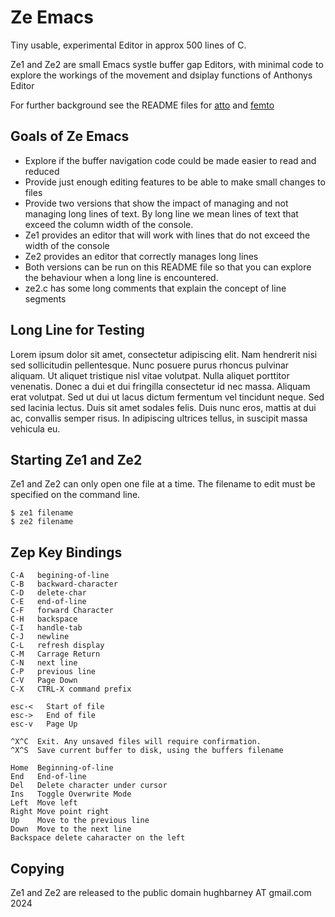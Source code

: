 # Ze Emacs

Tiny usable, experimental Editor in approx 500 lines of C.

Ze1 and Ze2 are small Emacs systle buffer gap Editors, with minimal code to explore the workings of the movement and dsiplay functions of Anthonys Editor

For further background see the README files 
for [atto](https://github.com/hughbarney/atto/blob/master/README.md)
and [femto](https://github.com/hughbarney/femto/blob/master/README.md)


## Goals of Ze Emacs

* Explore if the buffer navigation code could be made easier to read and reduced
* Provide just enough editing features to be able to make small changes to files
* Provide two versions that show the impact of managing and not managing long lines of text.  By long line we mean lines of text that exceed the column width of the console.
* Ze1 provides an editor that will work with lines that do not exceed the width of the console
* Ze2 provides an editor that correctly manages long lines
* Both versions can be run on this README file so that you can explore the behaviour when a long line is encountered.
* ze2.c has some long comments that explain the concept of line segments

## Long Line for Testing

Lorem ipsum dolor sit amet, consectetur adipiscing elit. Nam hendrerit nisi sed sollicitudin pellentesque. Nunc posuere purus rhoncus pulvinar aliquam. Ut aliquet tristique nisl vitae volutpat. Nulla aliquet porttitor venenatis. Donec a dui et dui fringilla consectetur id nec massa. Aliquam erat volutpat. Sed ut dui ut lacus dictum fermentum vel tincidunt neque. Sed sed lacinia lectus. Duis sit amet sodales felis. Duis nunc eros, mattis at dui ac, convallis semper risus. In adipiscing ultrices tellus, in suscipit massa vehicula eu.


## Starting Ze1 and Ze2

Ze1 and Ze2 can only open one file at a time.  The filename to edit must be specified on the command line.

    $ ze1 filename
    $ ze2 filename

## Zep Key Bindings
    C-A   begining-of-line
    C-B   backward-character
    C-D   delete-char
    C-E   end-of-line
    C-F   forward Character
    C-H   backspace
    C-I   handle-tab
    C-J   newline
    C-L   refresh display
    C-M   Carrage Return
    C-N   next line
    C-P   previous line
    C-V   Page Down
    C-X   CTRL-X command prefix

    esc-<   Start of file
    esc->   End of file
    esc-v   Page Up

    ^X^C  Exit. Any unsaved files will require confirmation.
    ^X^S  Save current buffer to disk, using the buffers filename

    Home  Beginning-of-line
    End   End-of-line
    Del   Delete character under cursor
    Ins   Toggle Overwrite Mode
    Left  Move left
    Right Move point right
    Up    Move to the previous line
    Down  Move to the next line
    Backspace delete caharacter on the left

## Copying
  Ze1 and Ze2 are released to the public domain
  hughbarney AT gmail.com 2024
